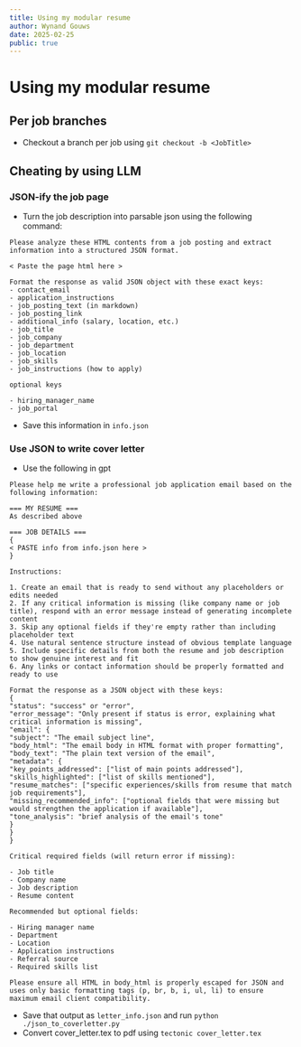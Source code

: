 ```yaml
---
title: Using my modular resume
author: Wynand Gouws
date: 2025-02-25
public: true
---
```


# Using my modular resume

## Per job branches

- Checkout a branch per job using `git checkout -b <JobTitle>`

## Cheating by using LLM

### JSON-ify the job page

- Turn the job description into parsable json using the following command:

```
Please analyze these HTML contents from a job posting and extract information into a structured JSON format.

< Paste the page html here >

Format the response as valid JSON object with these exact keys:
- contact_email
- application_instructions
- job_posting_text (in markdown)
- job_posting_link
- additional_info (salary, location, etc.)
- job_title
- job_company
- job_department
- job_location
- job_skills
- job_instructions (how to apply)

optional keys

- hiring_manager_name
- job_portal
```

- Save this information in `info.json`

### Use JSON to write cover letter

- Use the following in gpt

```
Please help me write a professional job application email based on the following information:

=== MY RESUME ===
As described above

=== JOB DETAILS ===
{
< PASTE info from info.json here >
}

Instructions:

1. Create an email that is ready to send without any placeholders or edits needed
2. If any critical information is missing (like company name or job title), respond with an error message instead of generating incomplete content
3. Skip any optional fields if they're empty rather than including placeholder text
4. Use natural sentence structure instead of obvious template language
5. Include specific details from both the resume and job description to show genuine interest and fit
6. Any links or contact information should be properly formatted and ready to use

Format the response as a JSON object with these keys:
{
"status": "success" or "error",
"error_message": "Only present if status is error, explaining what critical information is missing",
"email": {
"subject": "The email subject line",
"body_html": "The email body in HTML format with proper formatting",
"body_text": "The plain text version of the email",
"metadata": {
"key_points_addressed": ["list of main points addressed"],
"skills_highlighted": ["list of skills mentioned"],
"resume_matches": ["specific experiences/skills from resume that match job requirements"],
"missing_recommended_info": ["optional fields that were missing but would strengthen the application if available"],
"tone_analysis": "brief analysis of the email's tone"
}
}
}

Critical required fields (will return error if missing):

- Job title
- Company name
- Job description
- Resume content

Recommended but optional fields:

- Hiring manager name
- Department
- Location
- Application instructions
- Referral source
- Required skills list

Please ensure all HTML in body_html is properly escaped for JSON and uses only basic formatting tags (p, br, b, i, ul, li) to ensure maximum email client compatibility.
```

- Save that output as `letter_info.json` and run `python ./json_to_coverletter.py`
- Convert cover_letter.tex to pdf using `tectonic cover_letter.tex`
